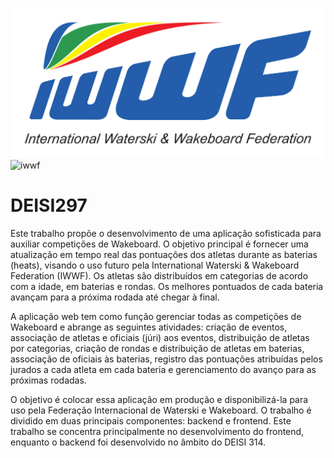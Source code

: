 ![iwwf](iwwf.png)
 <img src=".iwwf.png" alt="iwwf" style="max-width: 50px; max-height: 50px;">
# DEISI297

Este trabalho propõe o desenvolvimento de uma aplicação sofisticada para
auxiliar competições de Wakeboard. O objetivo principal é fornecer uma 
atualização em tempo real das pontuações dos atletas durante as baterias (heats),
visando o uso futuro pela International Waterski & Wakeboard Federation (IWWF). 
Os atletas são distribuídos em categorias de acordo com a idade, em baterias e rondas. 
Os melhores pontuados de cada bateria avançam para a próxima rodada até chegar à final.

A aplicação web tem como função gerenciar todas as competições de Wakeboard e abrange as
seguintes atividades: criação de eventos, associação de atletas e oficiais (júri) aos eventos,
distribuição de atletas por categorias, criação de rondas e distribuição de atletas em baterias,
associação de oficiais às baterias, registro das pontuações atribuídas pelos jurados a cada atleta
em cada bateria e gerenciamento do avanço para as próximas rodadas.

O objetivo é colocar essa aplicação em produção e disponibilizá-la para uso pela Federação Internacional
de Waterski e Wakeboard. O trabalho é dividido em duas principais componentes: backend e frontend.
Este trabalho se concentra principalmente no desenvolvimento do frontend, enquanto o backend foi desenvolvido
no âmbito do DEISI 314.